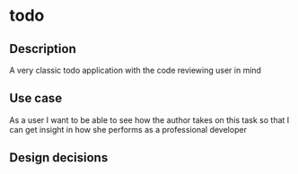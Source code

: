 # todo

## Description

A very classic todo application with the code reviewing user in mind

## Use case

As a user I want to be able to see how the author takes on this task so that I can get insight in how she performs as a professional developer

## Design decisions
